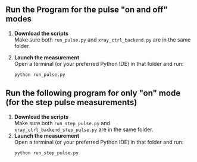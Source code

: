 ## Run the Program for the pulse "on and off" modes

1. **Download the scripts**  
   Make sure both `run_pulse.py` and `xray_ctrl_backend.py` are in the same folder.

2. **Launch the measurement**  
   Open a terminal (or your preferred Python IDE) in that folder and run:
   ```bash
   python run_pulse.py

## Run the following program for only "on" mode (for the step pulse measurements)
1. **Download the scripts**  
   Make sure both `run_step_pulse.py` and `xray_ctrl_backend_step_pulse.py` are in the same folder.
2. **Launch the measurement**  
   Open a terminal (or your preferred Python IDE) in that folder and run:
   ```bash
   python run_step_pulse.py
